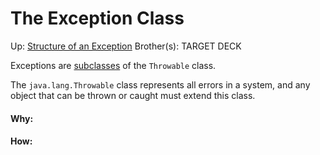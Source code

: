 # The Exception Class

Up: [Structure of an Exception](structure_of_an_exception)
Brother(s):
TARGET DECK

Exceptions are [subclasses](subclasses) of the `Throwable` class.

The `java.lang.Throwable` class represents all errors in a system, and any object that can be thrown or caught must extend this class.





































#### Why:
#### How:









